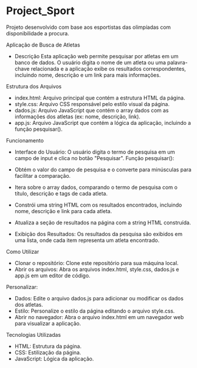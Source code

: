 # Project_Sport
Projeto desenvolvido com base aos esportistas das olimpíadas com disponibilidade a procura. 

Aplicação de Busca de Atletas
- Descrição
Esta aplicação web permite pesquisar por atletas em um banco de dados. O usuário digita o nome de um atleta ou uma palavra-chave relacionada e a aplicação exibe os resultados correspondentes, incluindo nome, descrição e um link para mais informações.

Estrutura dos Arquivos
- index.html: Arquivo principal que contém a estrutura HTML da página.
- style.css: Arquivo CSS responsável pelo estilo visual da página.
- dados.js: Arquivo JavaScript que contém o array dados com as informações dos atletas (ex: nome, descrição, link).
- app.js: Arquivo JavaScript que contém a lógica da aplicação, incluindo a função pesquisar().

Funcionamento
- Interface do Usuário: O usuário digita o termo de pesquisa em um campo de input e clica no botão "Pesquisar".
Função pesquisar():
- Obtém o valor do campo de pesquisa e o converte para minúsculas para facilitar a comparação.
- Itera sobre o array dados, comparando o termo de pesquisa com o título, descrição e tags de cada atleta.
- Constrói uma string HTML com os resultados encontrados, incluindo nome, descrição e link para cada atleta.
- Atualiza a seção de resultados na página com a string HTML construída.

- Exibição dos Resultados: Os resultados da pesquisa são exibidos em uma lista, onde cada item representa um atleta encontrado.

Como Utilizar
- Clonar o repositório: Clone este repositório para sua máquina local.
- Abrir os arquivos: Abra os arquivos index.html, style.css, dados.js e app.js em um editor de código.
 
Personalizar:
- Dados: Edite o arquivo dados.js para adicionar ou modificar os dados dos atletas.
- Estilo: Personalize o estilo da página editando o arquivo style.css.
- Abrir no navegador: Abra o arquivo index.html em um navegador web para visualizar a aplicação.

Tecnologias Utilizadas
- HTML: Estrutura da página.
- CSS: Estilização da página.
- JavaScript: Lógica da aplicação.
